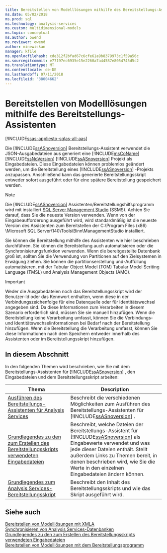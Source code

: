 ```yaml
---
title: Bereitstellen von Modelllösungen mithilfe des Bereitstellungs-Assistenten | Microsoft-Dokumentation
ms.date: 05/02/2018
ms.prod: sql
ms.technology: analysis-services
ms.custom: multidimensional-models
ms.topic: conceptual
ms.author: owend
ms.reviewer: owend
author: minewiskan
manager: kfile
ms.openlocfilehash: cde312f2bfad67c6cfe61a9b8379973c1f59a56c
ms.sourcegitcommit: e77197ec6935e15e2260a7a44587e8054745d5c2
ms.translationtype: MT
ms.contentlocale: de-DE
ms.lasthandoff: 07/11/2018
ms.locfileid: "38004662"
---
```

# <a name="deploy-model-solutions-using-the-deployment-wizard"></a>Bereitstellen von Modelllösungen mithilfe des Bereitstellungs-Assistenten
[!INCLUDE[ssas-appliesto-sqlas-all-aas](../../includes/ssas-appliesto-sqlas-all-aas.md)]

  Die [!INCLUDE[ssASnoversion](../../includes/ssasnoversion-md.md)] Bereitstellungs-Assistent verwendet die JSON-Ausgabedateien aus generiert eine [!INCLUDE[msCoName](../../includes/msconame-md.md)] [!INCLUDE[ssNoVersion](../../includes/ssnoversion-md.md)] [!INCLUDE[ssASnoversion](../../includes/ssasnoversion-md.md)] Projekt als Eingabedateien. Diese Eingabedateien können problemlos geändert werden, um die Bereitstellung eines [!INCLUDE[ssASnoversion](../../includes/ssasnoversion-md.md)] -Projekts anzupassen. Anschließend kann das generierte Bereitstellungsskript entweder sofort ausgeführt oder für eine spätere Bereitstellung gespeichert werden.  

> [!NOTE]
> Die [!INCLUDE[ssASnoversion](../../includes/ssasnoversion-md.md)] Assistenten/Bereitstellungshilfsprogramm wird mit installiert [SQL Server Management Studio](../../ssms/download-sql-server-management-studio-ssms.md) (SSMS). Achten Sie darauf, dass Sie die neueste Version verwenden. Wenn von der Eingabeaufforderung ausgeführt wird, wird standardmäßig ist die neueste Version des Assistenten zum Bereitstellen der C:\Program Files (x86) \Microsoft SQL Server\140\Tools\Binn\ManagementStudio installiert. 
  
 Sie können die Bereitstellung mithilfe des Assistenten wie hier beschrieben durchführen. Sie können die Bereitstellung auch automatisieren oder die Synchronisierungsfunktion verwenden. Wenn die bereitgestellte Datenbank groß ist, sollten Sie die Verwendung von Partitionen auf den Zielsystemen in Erwägung ziehen. Sie können die partitionserstellung und-Auffüllung automatisieren, mit der Tabular Object Model (TOM) Tabular Model Scriting Language (TMSL) und Analysis Management Objects (AMO).  
  
> [!IMPORTANT]  
>  Weder die Ausgabedateien noch das Bereitstellungsskript wird der Benutzer-Id oder das Kennwort enthalten, wenn diese in der Verbindungszeichenfolge für eine Datenquelle oder für Identitätswechsel angegeben sind. Da diese Informationen zum Verarbeiten in diesem Szenario erforderlich sind, müssen Sie sie manuell hinzufügen. Wenn die Bereitstellung keine Verarbeitung umfasst, können Sie die Verbindungs- und Identitätswechselinformationen bei Bedarf nach der Bereitstellung hinzufügen. Wenn die Bereitstellung die Verarbeitung umfasst, können Sie diese Informationen nach dem Speichern entweder innerhalb des Assistenten oder im Bereitstellungsskript hinzufügen.  
  
## <a name="in-this-section"></a>In diesem Abschnitt  
 In den folgenden Themen wird beschrieben, wie Sie mit dem Bereitstellungs-Assistenten für [!INCLUDE[ssASnoversion](../../includes/ssasnoversion-md.md)] , den Eingabedateien und dem Bereitstellungsskript arbeiten:  
  
|Thema|Description|  
|-----------|-----------------|  
|[Ausführen des Bereitstellungs-Assistenten für Analysis Services](../../analysis-services/multidimensional-models/running-the-analysis-services-deployment-wizard.md)|Beschreibt die verschiedenen Möglichkeiten zum Ausführen des Bereitstellungs-Assistenten für [!INCLUDE[ssASnoversion](../../includes/ssasnoversion-md.md)] .|  
|[Grundlegendes zu den zum Erstellen des Bereitstellungsskripts verwendeten Eingabedateien](../../analysis-services/multidimensional-models/deployment-script-files-input-used-to-create-deployment-script.md)|Beschreibt, welche Dateien der Bereitstellungs-Assistent für [!INCLUDE[ssASnoversion](../../includes/ssasnoversion-md.md)] als Eingabewerte verwendet und was jede dieser Dateien enthält. Stellt außerdem Links zu Themen bereit, in denen beschrieben wird, wie Sie die Werte in den einzelnen Eingabedateien ändern können.|  
|[Grundlegendes zum Analysis Services-Bereitstellungsskript](../../analysis-services/multidimensional-models/understanding-the-analysis-services-deployment-script.md)|Beschreibt den Inhalt des Bereitstellungsskripts und wie das Skript ausgeführt wird.|  
  
## <a name="see-also"></a>Siehe auch  
 [Bereitstellen von Modelllösungen mit XMLA](../../analysis-services/multidimensional-models/deploy-model-solutions-using-xmla.md)   
 [Synchronisieren von Analysis Services-Datenbanken](../../analysis-services/multidimensional-models/synchronize-analysis-services-databases.md)   
 [Grundlegendes zu den zum Erstellen des Bereitstellungsskripts verwendeten Eingabedateien](../../analysis-services/multidimensional-models/deployment-script-files-input-used-to-create-deployment-script.md)   
 [Bereitstellen von Modelllösungen mit dem Bereitstellungsprogramm](../../analysis-services/multidimensional-models/deploy-model-solutions-with-the-deployment-utility.md)  
  
  
